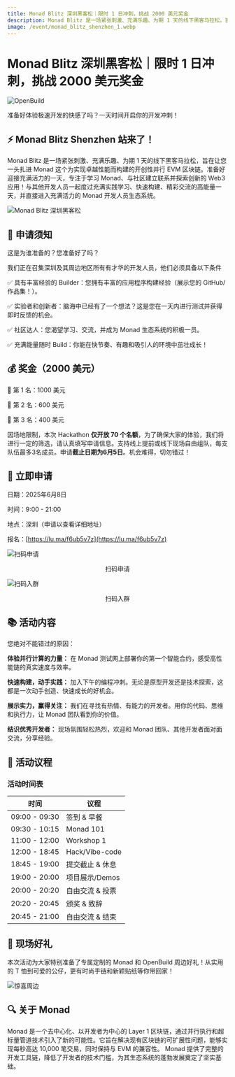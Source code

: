 ```yaml
---
title: Monad Blitz 深圳黑客松｜限时 1 日冲刺，挑战 2000 美元奖金
description: Monad Blitz 是一场紧张刺激、充满乐趣、为期 1 天的线下黑客马拉松，旨在让您一头扎进 Monad 这个为实现卓越性能而构建的开创性并行 EVM 区块链。准备好迎接充满活力的一天，专注于学习 Monad、与社区建立联系并探索创新的 Web3 应用！与其他开发人员一起度过充满实践学习、快速构建、精彩交流的高能量一天，并直接进入充满活力的 Monad 开发人员生态系统。
image: /event/monad_blitz_shenzhen_1.webp
---
```


# Monad Blitz 深圳黑客松｜限时 1 日冲刺，挑战 2000 美元奖金

![OpenBuild](/event/monad_blitz_shenzhen_openbuild.gif)

准备好体验极速开发的快感了吗？一天时间开启你的开发冲刺！

## ⚡️ Monad Blitz Shenzhen 站来了！

Monad Blitz 是一场紧张刺激、充满乐趣、为期 1 天的线下黑客马拉松，旨在让您一头扎进 Monad 这个为实现卓越性能而构建的开创性并行 EVM 区块链。准备好迎接充满活力的一天，专注于学习 Monad、与社区建立联系并探索创新的 Web3 应用！与其他开发人员一起度过充满实践学习、快速构建、精彩交流的高能量一天，并直接进入充满活力的 Monad 开发人员生态系统。

![Monad Blitz 深圳黑客松](/event/monad_blitz_shenzhen_1.webp)

## 🚨  申请须知

这是为谁准备的？您准备好了吗？

我们正在召集深圳及其周边地区所有有才华的开发人员，他们必须具备以下条件

✅ 具有丰富经验的 Builder：您拥有丰富的应用程序构建经验（展示您的 GitHub/作品集！）。

✅ 实验者和创新者：脑海中已经有了一个想法？这是您在一天内进行测试并获得即时反馈的机会。

✅ 社区达人：您渴望学习、交流，并成为 Monad 生态系统的积极一员。

✅ 充满能量随时 Build：你能在快节奏、有趣和吸引人的环境中茁壮成长！

## 💰  奖金（2000 美元）

🥇 第 1 名：1000 美元

🥈 第 2 名：600 美元

🥉 第 3 名：400 美元

因场地限制，本次 Hackathon **仅开放 70 个名额**，为了确保大家的体验，我们将进行一定的筛选，请认真填写申请信息。支持线上提前或线下现场自由组队，每支队伍最多3名成员。申请**截止日期为6月5日**。机会难得，切勿错过！

## 🙋  立即申请

日期：2025年6月8日

时间：9:00 - 21:00

地点：深圳（申请以查看详细地址）

报名：[https://lu.ma/f6ub5v7z](https://lu.ma/f6ub5v7z)

![扫码申请](/event/monad_blitz_shenzhen_2.webp)

<center>扫码申请</center>

![扫码入群](/event/monad_blitz_shenzhen_3.webp)

<center>扫码入群</center>

## 📚  活动内容

您绝对不能错过的原因：

**体验并行计算的力量：** 在 Monad 测试网上部署你的第一个智能合约，感受高性能链的真实速度与效率。

**快速构建，动手实践：** 加入下午的编程冲刺。无论是原型开发还是技术探索，这都是一次动手创造、快速成长的好机会。

**展示实力，赢得关注：** 我们在寻找有热情、有能力的开发者。用你的代码、思维和执行力，让 Monad 团队看到你的价值。

**结识优秀开发者：** 现场氛围轻松热烈，欢迎和 Monad 团队、其他开发者面对面交流，分享经验。

## 🔔  活动议程

### 活动时间表

| 时间 | 议程 |
|------|------|
| 09:00 - 09:30 | 签到 & 早餐 |
| 09:30 - 10:15 | Monad 101  |
| 11:00 - 12:00 | Workshop 1 |
| 12:00 - 18:45 | Hack/Vibe-code |
| 18:45 - 19:00 | 提交截止 & 休息 |
| 19:00 - 20:00 | 项目展示/Demos |
| 20:00 - 20:20 | 自由交流 & 投票 |
| 20:20 - 20:45 | 颁奖 & 致辞 |
| 20:45 - 21:00 | 自由交流 & 结束 |

## 🎁  现场好礼

本次活动为大家特别准备了专属定制的 Monad 和 OpenBuild 周边好礼！从实用的 T 恤到可爱的公仔，更有时尚手链和新颖贴纸等你带回家！

![惊喜周边](/event/monad_blitz_shenzhen_4.webp)

## 🔍  关于 Monad 

Monad 是一个去中心化、以开发者为中心的 Layer 1 区块链，通过并行执行和超标量管道技术引入了新的可能性。它旨在解决现有区块链的可扩展性问题，能够实现每秒高达 10,000 笔交易，同时保持与 EVM 的兼容性。 Monad 提供了完整的开发工具链，降低了开发者的技术门槛，为其生态系统的蓬勃发展奠定了坚实基础。























